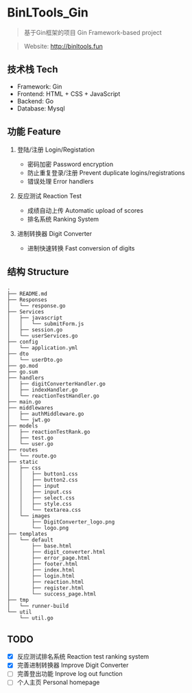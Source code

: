 # BinLTools_Gin

> 基于Gin框架的项目
> Gin Framework-based project

> Website: http://binltools.fun

## 技术栈 Tech
- Framework: Gin
- Frontend: HTML + CSS + JavaScript
- Backend: Go
- Database: Mysql

## 功能 Feature
1. 登陆/注册 Login/Registation
    - 密码加密 Password encryption
    - 防止重复登录/注册 Prevent duplicate logins/registrations
    - 错误处理 Error handlers

2. 反应测试 Reaction Test
    - 成绩自动上传 Automatic upload of scores
    - 排名系统 Ranking System
    
3. 进制转换器 Digit Converter
    - 进制快速转换 Fast conversion of digits
    
## 结构 Structure
``` 
.
├── README.md
├── Responses
│   └── response.go
├── Services
│   ├── javascript
│   │   └── submitForm.js
│   ├── session.go
│   └── userServices.go
├── config
│   └── application.yml
├── dto
│   └── userDto.go
├── go.mod
├── go.sum
├── handlers
│   ├── digitConverterHandler.go
│   ├── indexHandler.go
│   └── reactionTestHandler.go
├── main.go
├── middlewares
│   ├── authMiddleware.go
│   └── jwt.go
├── models
│   ├── reactionTestRank.go
│   ├── test.go
│   └── user.go
├── routes
│   └── route.go
├── static
│   ├── css
│   │   ├── button1.css
│   │   ├── button2.css
│   │   ├── input
│   │   ├── input.css
│   │   ├── select.css
│   │   ├── style.css
│   │   └── textarea.css
│   └── images
│       ├── DigitConverter_logo.png
│       └── logo.png
├── templates
│   └── default
│       ├── base.html
│       ├── digit_converter.html
│       ├── error_page.html
│       ├── footer.html
│       ├── index.html
│       ├── login.html
│       ├── reaction.html
│       ├── register.html
│       └── success_page.html
├── tmp
│   └── runner-build
└── util
    └── util.go
``` 

## TODO
- [x] 反应测试排名系统 Reaction test ranking system
- [x] 完善进制转换器 Improve Digit Converter
- [ ] 完善登出功能 Inprove log out function
- [ ] 个人主页 Personal homepage

